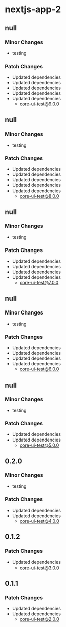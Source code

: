 # nextjs-app-2

## null

### Minor Changes

- testing

### Patch Changes

- Updated dependencies
- Updated dependencies
- Updated dependencies
- Updated dependencies
- Updated dependencies
  - core-ui-test@9.0.0

## null

### Minor Changes

- testing

### Patch Changes

- Updated dependencies
- Updated dependencies
- Updated dependencies
- Updated dependencies
- Updated dependencies
  - core-ui-test@8.0.0

## null

### Minor Changes

- testing

### Patch Changes

- Updated dependencies
- Updated dependencies
- Updated dependencies
- Updated dependencies
  - core-ui-test@7.0.0

## null

### Minor Changes

- testing

### Patch Changes

- Updated dependencies
- Updated dependencies
- Updated dependencies
- Updated dependencies
  - core-ui-test@6.0.0

## null

### Minor Changes

- testing

### Patch Changes

- Updated dependencies
- Updated dependencies
  - core-ui-test@5.0.0

## 0.2.0

### Minor Changes

- testing

### Patch Changes

- Updated dependencies
- Updated dependencies
  - core-ui-test@4.0.0

## 0.1.2

### Patch Changes

- Updated dependencies
  - core-ui-test@3.0.0

## 0.1.1

### Patch Changes

- Updated dependencies
- Updated dependencies
  - core-ui-test@2.0.0
